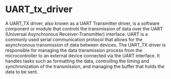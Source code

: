 # UART_tx_driver
 A UART_TX driver, also known as a UART Transmitter driver, is a software component or module that controls the transmission of data over the UART (Universal Asynchronous Receiver-Transmitter) interface. UART is a commonly used serial communication protocol that allows for the asynchronous transmission of data between devices.  The UART_TX driver is responsible for managing the data transmission process from the microcontroller to an external device connected via the UART interface. It handles tasks such as formatting the data, controlling the timing and synchronization of the transmission, and managing the buffer that holds the data to be sent.
